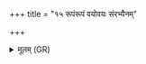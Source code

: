 +++
title = "१५ रूपंरूपं वयोवयः संरभ्यैनम्"

+++
<details><summary>मूलम् (GR)</summary>

रूपंरूपं वयोवयः  
संरभ्यैनं परि ष्वजे ।  
यज्ञम् इमं चतस्रः प्रदिशो वर्धयन्तु  
संस्राव्येण हविषा जुहोमि ॥
</details>